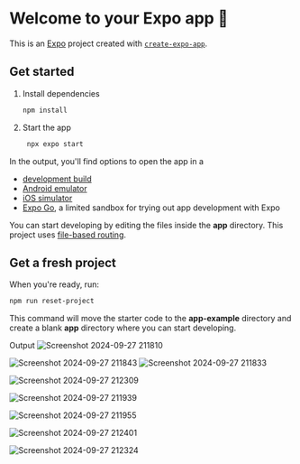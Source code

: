 # Welcome to your Expo app 👋

This is an [Expo](https://expo.dev) project created with [`create-expo-app`](https://www.npmjs.com/package/create-expo-app).

## Get started

1. Install dependencies

   ```bash
   npm install
   ```

2. Start the app

   ```bash
    npx expo start
   ```

In the output, you'll find options to open the app in a

- [development build](https://docs.expo.dev/develop/development-builds/introduction/)
- [Android emulator](https://docs.expo.dev/workflow/android-studio-emulator/)
- [iOS simulator](https://docs.expo.dev/workflow/ios-simulator/)
- [Expo Go](https://expo.dev/go), a limited sandbox for trying out app development with Expo

You can start developing by editing the files inside the **app** directory. This project uses [file-based routing](https://docs.expo.dev/router/introduction).

## Get a fresh project

When you're ready, run:

```bash
npm run reset-project
```

This command will move the starter code to the **app-example** directory and create a blank **app** directory where you can start developing.

Output
![Screenshot 2024-09-27 211810](https://github.com/user-attachments/assets/ffed0d5b-aad9-4d95-b017-6b83eac53c4f)

![Screenshot 2024-09-27 211843](https://github.com/user-attachments/assets/17a21fcf-6377-4540-b34a-1069b2b53c3b)
![Screenshot 2024-09-27 211833](https://github.com/user-attachments/assets/1f18b633-5cb6-4980-b904-db8282c757c0)

![Screenshot 2024-09-27 212309](https://github.com/user-attachments/assets/71987860-0090-4f08-9e0c-c3cdb2144883)


![Screenshot 2024-09-27 211939](https://github.com/user-attachments/assets/4f86d623-8978-43e4-bba3-65cad751351a)

![Screenshot 2024-09-27 211955](https://github.com/user-attachments/assets/6ab01f0d-7fb7-42f8-8479-c684ca53555f)

![Screenshot 2024-09-27 212401](https://github.com/user-attachments/assets/a87a9555-e82b-4451-a67b-fe926e6de57f)


![Screenshot 2024-09-27 212324](https://github.com/user-attachments/assets/f1072903-2290-4e6e-ad1a-04883816f4cb)


